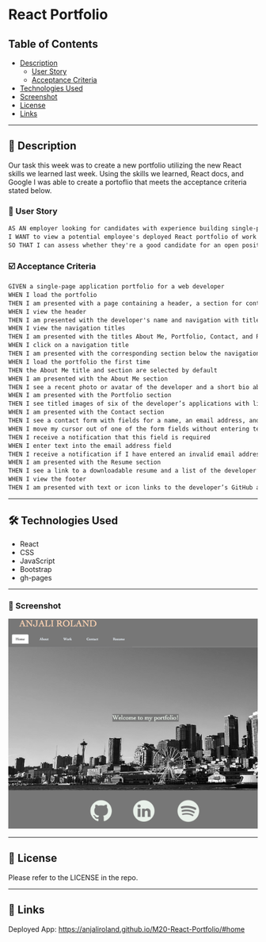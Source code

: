 # React Portfolio


## Table of Contents

- [Description](#📝-description)
    - [User Story](#👤-user-story)
    - [Acceptance Criteria](#☑️-acceptance-criteria)
- [Technologies Used](#🛠️-technologies-used)
- [Screenshot](#📸-screenshot)
- [License](#📃-license)
- [Links](#🔗-links)

-------------

## 📝 Description

Our task this week was to create a new portfolio utilizing the new React skills we learned last week. Using the skills we learned, React docs, and Google I was able to create a portoflio that meets the acceptance criteria stated below.

### 👤 User Story

```md
AS AN employer looking for candidates with experience building single-page applications
I WANT to view a potential employee's deployed React portfolio of work samples
SO THAT I can assess whether they're a good candidate for an open position
```

### ☑️ Acceptance Criteria

```md
GIVEN a single-page application portfolio for a web developer
WHEN I load the portfolio
THEN I am presented with a page containing a header, a section for content, and a footer
WHEN I view the header
THEN I am presented with the developer's name and navigation with titles corresponding to different sections of the portfolio
WHEN I view the navigation titles
THEN I am presented with the titles About Me, Portfolio, Contact, and Resume, and the title corresponding to the current section is highlighted
WHEN I click on a navigation title
THEN I am presented with the corresponding section below the navigation without the page reloading and that title is highlighted
WHEN I load the portfolio the first time
THEN the About Me title and section are selected by default
WHEN I am presented with the About Me section
THEN I see a recent photo or avatar of the developer and a short bio about them
WHEN I am presented with the Portfolio section
THEN I see titled images of six of the developer’s applications with links to both the deployed applications and the corresponding GitHub repositories
WHEN I am presented with the Contact section
THEN I see a contact form with fields for a name, an email address, and a message
WHEN I move my cursor out of one of the form fields without entering text
THEN I receive a notification that this field is required
WHEN I enter text into the email address field
THEN I receive a notification if I have entered an invalid email address
WHEN I am presented with the Resume section
THEN I see a link to a downloadable resume and a list of the developer’s proficiencies
WHEN I view the footer
THEN I am presented with text or icon links to the developer’s GitHub and LinkedIn profiles, and their profile on a third platform (Stack Overflow, Twitter)
```

-------------

## 🛠️ Technologies Used

<ul>
<li>React
<li>CSS
<li>JavaScript
<li>Bootstrap
<li>gh-pages
</ul>

--------------

### 📸 Screenshot

![screenshot of app](./src/assets/images/screenshot.png)

--------------

## 📃 License

Please refer to the LICENSE in the repo.

--------------

##  🔗 Links

Deployed App: https://anjaliroland.github.io/M20-React-Portfolio/#home
